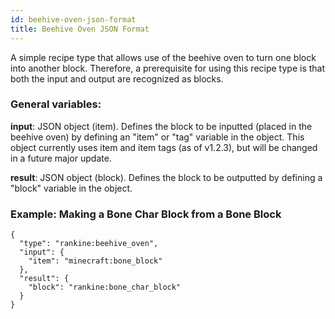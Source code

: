 ```yaml
---
id: beehive-oven-json-format
title: Beehive Oven JSON Format
---
```


A simple recipe type that allows use of the beehive oven to turn one block into another block. Therefore, a prerequisite for using this recipe type is that both the input and output are recognized as blocks.

### General variables:
**input**: JSON object (item). Defines the block to be inputted (placed in the beehive oven) by defining an "item" or "tag" variable in the object. This object currently uses item and item tags (as of v1.2.3), but will be changed in a future major update.

**result**: JSON object (block). Defines the block to be outputted by defining a "block" variable in the object.

### Example: Making a Bone Char Block from a Bone Block
```
{
  "type": "rankine:beehive_oven",
  "input": {
    "item": "minecraft:bone_block"
  },
  "result": {
    "block": "rankine:bone_char_block"
  }
}
```